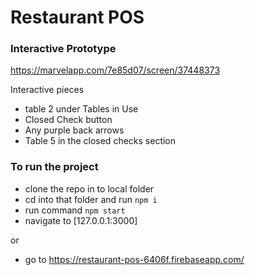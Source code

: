 # Restaurant POS 

### Interactive Prototype 

https://marvelapp.com/7e85d07/screen/37448373

Interactive pieces 
  - table 2 under Tables in Use
  - Closed Check button
  - Any purple back arrows 
  - Table 5 in the closed checks section

### To run the project 

 - clone the repo in to local folder
 - cd into that folder and run `npm i` 
 - run command `npm start`
 - navigate to [127.0.0.1:3000]

 or

 - go to https://restaurant-pos-6406f.firebaseapp.com/
